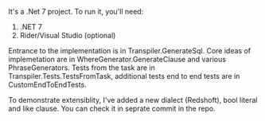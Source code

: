 It's a .Net 7 project. To run it, you'll need:
1. .NET 7
2. Rider/Visual Studio (optional) 

Entrance to the implementation is in Transpiler.GenerateSql. Core ideas of implemetation are in WhereGenerator.GenerateClause and various PhraseGenerators.
Tests from the task are in Transpiler.Tests.TestsFromTask, additional tests end to end tests are in CustomEndToEndTests. 

To demonstrate extensiblity, I've added a new dialect (Redshoft), bool literal and like clause. You can check it in seprate commit in the repo. 
